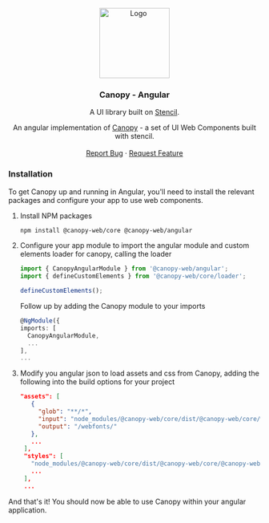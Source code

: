 <!-- PROJECT LOGO -->
<br />
<div align="center">
  <a href="https://github.com/lith1um/Canopy-Stencil">
    <img src="https://raw.githubusercontent.com/Lith1um/Canopy-Stencil/main/logo-alt.png" alt="Logo" width="140">
  </a>

  <h3 align="center">Canopy - Angular</h3>

  <p align="center">
    A UI library built on <a href="https://stenciljs.com/">Stencil</a>.
  </p>
  <p align="center">
    An angular implementation of <a href="https://github.com/lith1um/Canopy-Stencil">Canopy</a> - a set of UI Web Components built with stencil.
    <br />
    <br />
    <!-- <a href="https://github.com/lith1um/Canopy-Stencil">View Demo</a> -->
    <a href="https://github.com/lith1um/Canopy-Stencil/issues">Report Bug</a>
    ·
    <a href="https://github.com/lith1um/Canopy-Stencil/issues">Request Feature</a>
  </p>
</div>

### Installation

To get Canopy up and running in Angular, you'll need to install the relevant packages and configure your app to use web components.

1. Install NPM packages
   ```sh
   npm install @canopy-web/core @canopy-web/angular
   ```
2. Configure your app module to import the angular module and custom elements loader for canopy, calling the loader 
    ```ts
    import { CanopyAngularModule } from '@canopy-web/angular';
    import { defineCustomElements } from '@canopy-web/core/loader';

    defineCustomElements();
    ```

    Follow up by adding the Canopy module to your imports
    ```ts
    @NgModule({
    imports: [
      CanopyAngularModule,
      ...
    ],
    ...
    ```
3. Modify you angular json to load assets and css from Canopy, adding the following into the build options for your project
   ```json
   "assets": [
      {
        "glob": "**/*",
        "input": "node_modules/@canopy-web/core/dist/@canopy-web/core/webfonts",
        "output": "/webfonts/"
      },
      ...
    ],
    "styles": [
      "node_modules/@canopy-web/core/dist/@canopy-web/core/@canopy-web/core.css",
      ...
    ],
    ...
   ```

And that's it! You should now be able to use Canopy within your angular application.
